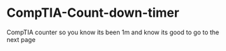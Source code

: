 # CompTIA-Count-down-timer
CompTIA counter so you know its been 1m and know its good to go to the next page
